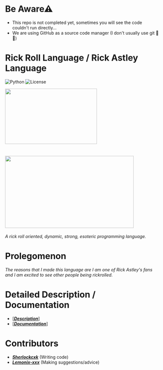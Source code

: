 # Be Aware⚠
- This repo is not completed yet, sometimes you will see the code couldn't run directly...
- We are using GitHub as a source code manager (I don't usually use git 🤣😂)

# Rick Roll Language / Rick Astley Language

![Python](https://img.shields.io/badge/Python-3.5%2B-brightgreen?style=for-the-badge&logo=appveyor)
![License](https://img.shields.io/badge/License-MIT-red?style=for-the-badge&logo=appveyor)


<img src="http://i.ytimg.com/vi/V5B1jxiYXN8/mqdefault.jpg" width="300" height="181"/>

# <img src="https://repository-images.githubusercontent.com/367934588/4a27ae00-b73b-11eb-801b-36dd1756dc93" width="420" height="236.25"/>

*A rick roll oriented, dynamic, strong, esoteric programming language.*

# Prolegomenon
*The reasons that I made this language are I am one of Rick Astley's fans and I am excited to see other people being rickrolled.*

# Detailed Description / Documentation
- [_**[Description](https://github.com/Rick-Lang/rickroll-lang/blob/main/RickRoll.md)**_]
- [_**[Documentation](https://github.com/Rick-Lang/rickroll-lang/blob/main/EN.md)**_]

# Contributors
- _**[Sherlockcxk](https://github.com/Sherlockcxk)**_   (Writing code)
- _**[Lemonix-xxx](https://github.com/Lemonix-xxx)**_   (Making suggestions/advice)
